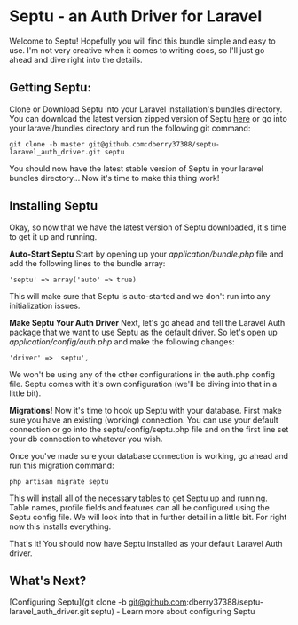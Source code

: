 Septu - an Auth Driver for Laravel
==================================
Welcome to Septu!  Hopefully you will find this bundle simple and easy to use. I'm not very creative when it comes to writing docs, so I'll just go ahead and dive right into the details.

Getting Septu:
--------------
Clone or Download Septu into your Laravel installation's bundles directory. You can download the latest version zipped version of Septu [here](https://github.com/dberry37388/septu-laravel_auth_driver/zipball/master) or go into your laravel/bundles directory and run the following git command:

    git clone -b master git@github.com:dberry37388/septu-laravel_auth_driver.git septu

You should now have the latest stable version of Septu in your laravel bundles directory... Now it's time to make this thing work!

Installing Septu
----------------
Okay, so now that we have the latest version of Septu downloaded, it's time to get it up and running.  

**Auto-Start Septu**
Start by opening up your *application/bundle.php* file and add the following lines to the bundle array:

    'septu' => array('auto' => true)

This will make sure that Septu is auto-started and we don't run into any initialization issues.

**Make Septu Your Auth Driver**
Next, let's go ahead and tell the Laravel Auth package that we want to use Septu as the default driver. So let's open up *application/config/auth.php* and make the following changes:

    'driver' => 'septu',

We won't be using any of the other configurations in the auth.php config file. Septu comes with it's own configuration (we'll be diving into that in a little bit).

**Migrations!**
Now it's time to hook up Septu with your database.  First make sure you have an existing (working) connection.  You can use your default connection or go into the septu/config/septu.php file and on the first line set your db connection to whatever you wish.

Once you've made sure your database connection is working, go ahead and run this migration command:

    php artisan migrate septu

This will install all of the necessary tables to get Septu up and running.  Table names, profile fields and features can all be configured using the Septu config file.  We will look into that in further detail in a little bit.  For right now this installs everything.

That's it!  You should now have Septu installed as your default Laravel Auth driver.

What's Next?
------------
[Configuring Septu](git clone -b git@github.com:dberry37388/septu-laravel_auth_driver.git septu) - Learn more about configuring Septu